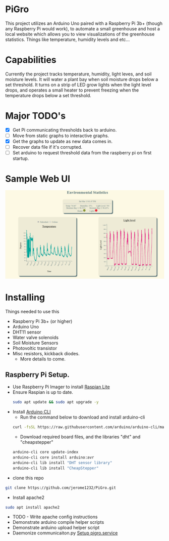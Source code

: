 # PiGro

This project utilizes an Arduino Uno paired with a Raspberry Pi 3b+ (though any Raspberry Pi would work), to automate a small greenhouse and host a local website which allows you to view visualizations of the greenhouse statistics. Things like temperature, humidity levels and etc...

# Capabilities

Currently the project tracks temperature, humidity, light leves, and soil moisture levels. It will water a plant bay when soil moisture drops below a set threshold. It turns on a strip of LED grow lights when the light level drops, and operates a small heater to prevent freezing when the temperature drops below a set threshold.

# Major TODO's

- [x] Get Pi communicating thresholds back to arduino.
- [ ] Move from static graphs to interactive graphs.
- [x] Get the graphs to update as new data comes in.
- [ ] Recover data file if it's corrupted.
- [ ] Set arduino to request threshold data from
      the raspberry pi on first startup.

# Sample Web UI

![](images/web-sample.png)

# Installing

Things needed to use this

- Raspberry Pi 3b+ (or higher)
- Arduino Uno
- DHT11 sensor
- Water valve solenoids
- Soil Moisture Sensors
- Photovoltic transistor
- Misc resistors, kickback diodes.
    - More details to come.

## Raspberry Pi Setup.

- Use Raspberry Pi Imager to install [Raspian Lite](https://projects.raspberrypi.org/en/projects/imager-install)
- Ensure Raspian is up to date.
    ```sh
    sudo apt update && sudo apt upgrade -y
    ```
- Install [Arduino CLI](https://arduino.github.io/arduino-cli/0.19/)
    -  Run the command below to download and install arduino-cli
    ```sh
    curl -fsSL https://raw.githubusercontent.com/arduino/arduino-cli/master/install.sh | BINDIR=~/.local/bin sh
    ```
    - Download required board files, and the libraries "dht" and "cheapstepper"
    ```sh
    arduino-cli core update-index
    arduino-cli core install arduino:avr
    arduino-cli lib install "DHT sensor library"
    arduino-cli lib install "CheapStepper"
    ```
- clone this repo
```sh
git clone https://github.com/jerome1232/PiGro.git
```
- Install apache2
```sh
sudo apt install apache2
```
- TODO - Write apache config instructions
- Demonstrate arduino compile helper scripts
- Demonstrate arduino upload helper script
- Daemonize communicaiton.py [Setup pigro.service](python_src/README.md)
## 
